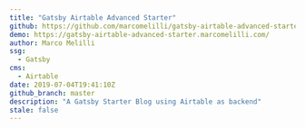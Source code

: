 ```yaml
---
title: "Gatsby Airtable Advanced Starter"
github: https://github.com/marcomelilli/gatsby-airtable-advanced-starter
demo: https://gatsby-airtable-advanced-starter.marcomelilli.com/
author: Marco Melilli
ssg:
  - Gatsby
cms:
  - Airtable
date: 2019-07-04T19:41:10Z
github_branch: master
description: "A Gatsby Starter Blog using Airtable as backend"
stale: false
---
```

